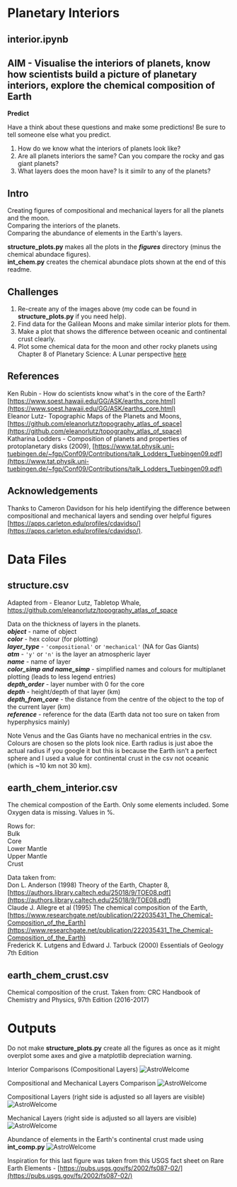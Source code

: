 # Planetary Interiors

## interior.ipynb
## AIM - Visualise the interiors of planets, know how scientists build a picture of planetary interiors, explore the chemical composition of Earth

**Predict**

Have a think about these questions and make some predictions! Be sure to tell someone else what you predict.

1) How do we know what the interiors of planets look like?  
2) Are all planets interiors the same? Can you compare the rocky and gas giant planets?    
2) What layers does the moon have? Is it similr to any of the planets? 

## Intro

Creating figures of compositional and mechanical layers for all the planets and the moon.  
Comparing the interiors of the planets.  
Comparing the abundance of elements in the Earth's layers.

**structure_plots.py** makes all the plots in the ***figures*** directory (minus the chemical abundace figures).  
**int_chem.py** creates the chemical abundace plots shown at the end of this readme.

## Challenges

1) Re-create any of the images above (my code can be found in **structure_plots.py** if you need help).  
2) Find data for the Galilean Moons and make similar interior plots for them.  
3) Make a plot that shows the difference between oceanic and continental crust clearly.  
4) Plot some chemical data for the moon and other rocky planets using Chapter 8 of Planetary Science: A Lunar perspective [here](https://www.lpi.usra.edu/publications/books/planetary_science/chapter8.pdf)

## References

Ken Rubin - How do scientists know what's in the core of the Earth? [https://www.soest.hawaii.edu/GG/ASK/earths_core.html](https://www.soest.hawaii.edu/GG/ASK/earths_core.html)  
Eleanor Lutz- Topographic Maps of the Planets and Moons, [https://github.com/eleanorlutz/topography_atlas_of_space](https://github.com/eleanorlutz/topography_atlas_of_space)  
Katharina Lodders - Composition of planets and properties of protoplanetary disks (2009), [https://www.tat.physik.uni-tuebingen.de/~fgp/Conf09/Contributions/talk_Lodders_Tuebingen09.pdf](https://www.tat.physik.uni-tuebingen.de/~fgp/Conf09/Contributions/talk_Lodders_Tuebingen09.pdf)

## Acknowledgements

Thanks to Cameron Davidson for his help identifying the difference between compositional and mechanical layers and sending over helpful figures [https://apps.carleton.edu/profiles/cdavidso/](https://apps.carleton.edu/profiles/cdavidso/).

# Data Files

## structure.csv

Adapted from - Eleanor Lutz, Tabletop Whale, https://github.com/eleanorlutz/topography_atlas_of_space

Data on the thickness of layers in the planets.  
***object*** - name of object  
***color*** - hex colour (for plotting)  
***layer_type*** - ```'compositional'``` or ```'mechanical'``` (NA for Gas Giants)  
***atm*** - ```'y'``` or ```'n'``` is the layer an atmospheric layer  
***name*** - name of layer  
***color_simp and name_simp*** - simplified names and colours for multiplanet plotting (leads to less legend entries)  
***depth_order*** - layer number with 0 for the core  
***depth*** - height/depth of that layer (km)  
***depth_from_core*** - the distance from the centre of the object to the top of the current layer (km)  
***reference*** - reference for the data (Earth data not too sure on taken from hyperphysics mainly)  

Note Venus and the Gas Giants have no mechanical entries in the csv.
Colours are chosen so the plots look nice.
Earth radius is just aboe the actual radius if you google it but this is because the Earth isn't a perfect sphere and I used a value for continental crust in the csv not oceanic (which is ~10 km not 30 km).

## earth_chem_interior.csv

The chemical compostion of the Earth.
Only some elements included. Some Oxygen data is missing. Values in %.

Rows for:  
Bulk  
Core  
Lower Mantle  
Upper Mantle  
Crust

Data taken from:  
Don L. Anderson (1998) Theory of the Earth, Chapter 8, [https://authors.library.caltech.edu/25018/9/TOE08.pdf](https://authors.library.caltech.edu/25018/9/TOE08.pdf)  
Claude J. Allegre et al (1995) The chemical composition of the Earth, [https://www.researchgate.net/publication/222035431_The_Chemical-Composition_of_the_Earth](https://www.researchgate.net/publication/222035431_The_Chemical-Composition_of_the_Earth)  
Frederick K. Lutgens and Edward J. Tarbuck (2000) Essentials of Geology 7th Edition

## earth_chem_crust.csv

Chemical composition of the crust.
Taken from: CRC Handbook of Chemistry and Physics, 97th Edition (2016-2017)

# Outputs

Do not make **structure_plots.py** create all the figures as once as it might overplot some axes and give a matplotlib depreciation warning.

Interior Comparisons (Compositional Layers)
![AstroWelcome](./figures/rocky_interiors_compositional_simpLegend.png)

Compositional and Mechanical Layers Comparison
![AstroWelcome](./figures/comp_vs_mech/earth_comp_vs_mech.png)

Compositional Layers (right side is adjusted so all layers are visible)
![AstroWelcome](./figures/compositional/earth_compositional_interior_both.png)

Mechanical Layers (right side is adjusted so all layers are visible)
![AstroWelcome](./figures/mechanical/earth_mechanical_interior_both.png)

Abundance of elements in the Earth's continental crust made using **int_comp.py**
![AstroWelcome](./figures/elem_comp_crust_earth.png)

Inspiration for this last figure was taken from this USGS fact sheet on Rare Earth Elements - [https://pubs.usgs.gov/fs/2002/fs087-02/](https://pubs.usgs.gov/fs/2002/fs087-02/)